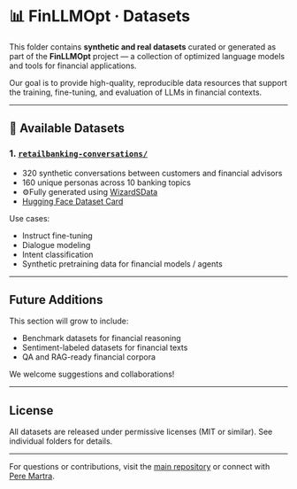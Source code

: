 # 📊 FinLLMOpt · Datasets

This folder contains **synthetic and real datasets** curated or generated as part of the **FinLLMOpt** project — a collection of optimized language models and tools for financial applications.

Our goal is to provide high-quality, reproducible data resources that support the training, fine-tuning, and evaluation of LLMs in financial contexts.

---

## 📂 Available Datasets

### 1. [`retailbanking-conversations/`](./retailbanking-conversations/)

- 320 synthetic conversations between customers and financial advisors
- 160 unique personas across 10 banking topics
- ⚙Fully generated using [WizardSData](https://github.com/peremartra/WizardSData)
- [Hugging Face Dataset Card](https://huggingface.co/datasets/oopere/RetailBanking-Conversations)

Use cases:
- Instruct fine-tuning
- Dialogue modeling
- Intent classification
- Synthetic pretraining data for financial models / agents

---

## Future Additions

This section will grow to include:
- Benchmark datasets for financial reasoning
- Sentiment-labeled datasets for financial texts
- QA and RAG-ready financial corpora

We welcome suggestions and collaborations!

---

## License

All datasets are released under permissive licenses (MIT or similar). See individual folders for details.

---

For questions or contributions, visit the [main repository](https://github.com/peremartra/FinLLMOpt) or connect with [Pere Martra](https://www.linkedin.com/in/peremartra/).


